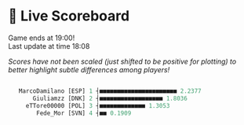 # 🚩 Live Scoreboard
Game ends at 19:00!      
Last update at time 18:08      

*Scores have not been scaled (just shifted to be positive for plotting) to better highlight subtle differences among players!*    
```R

   MarcoDamilano [ESP] 1 ┤■■■■■■■■■■■■■■■■■■■■■■ 2.2377   
       Giuliamzz [DNK] 2 ┤■■■■■■■■■■■■■■■■■■ 1.8036       
     eTTore00000 [POL] 3 ┤■■■■■■■■■■■■■ 1.3053            
        Fede_Mor [SVN] 4 ┤■■ 0.1909                       

```
